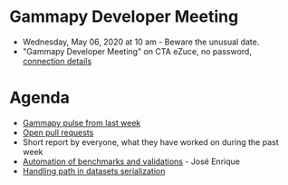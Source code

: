 # Gammapy Developer Meeting

* Wednesday, May 06, 2020 at 10 am  -  Beware the unusual date.
* "Gammapy Developer Meeting" on CTA eZuce, no password, [connection details](ezuce.txt)

# Agenda

* [Gammapy pulse from last week](https://github.com/gammapy/gammapy/pulse)
* [Open pull requests](https://github.com/gammapy/gammapy/pulls)
* Short report by everyone, what they have worked on during the past week
* [Automation of benchmarks and validations](BenchmarksValidations.pdf) - José Enrique
* [Handling path in datasets serialization](https://github.com/gammapy/gammapy/pull/2883)
